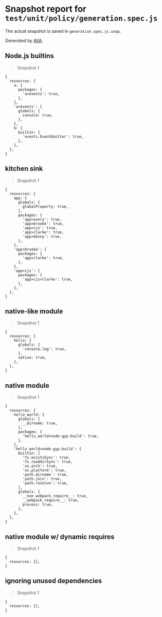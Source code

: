 # Snapshot report for `test/unit/policy/generation.spec.js`

The actual snapshot is saved in `generation.spec.js.snap`.

Generated by [AVA](https://avajs.dev).

## Node.js builtins

> Snapshot 1

    {
      resources: {
        a: {
          packages: {
            'a>events': true,
          },
        },
        'a>events': {
          globals: {
            console: true,
          },
        },
        b: {
          builtin: {
            'events.EventEmitter': true,
          },
        },
      },
    }

## kitchen sink

> Snapshot 1

    {
      resources: {
        app: {
          globals: {
            globalProperty: true,
          },
          packages: {
            'app>avery': true,
            'app>brooke': true,
            'app>cjs': true,
            'app>clarke': true,
            'app>danny': true,
          },
        },
        'app>brooke': {
          packages: {
            'app>clarke': true,
          },
        },
        'app>cjs': {
          packages: {
            'app>cjs>clarke': true,
          },
        },
      },
    }

## native-like module

> Snapshot 1

    {
      resources: {
        hello: {
          globals: {
            'console.log': true,
          },
          native: true,
        },
      },
    }

## native module

> Snapshot 1

    {
      resources: {
        hello_world: {
          globals: {
            __dirname: true,
          },
          packages: {
            'hello_world>node-gyp-build': true,
          },
        },
        'hello_world>node-gyp-build': {
          builtin: {
            'fs.existsSync': true,
            'fs.readdirSync': true,
            'os.arch': true,
            'os.platform': true,
            'path.dirname': true,
            'path.join': true,
            'path.resolve': true,
          },
          globals: {
            __non_webpack_require__: true,
            __webpack_require__: true,
            process: true,
          },
        },
      },
    }

## native module w/ dynamic requires

> Snapshot 1

    {
      resources: {},
    }

## ignoring unused dependencies

> Snapshot 1

    {
      resources: {},
    }
